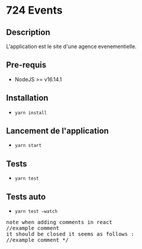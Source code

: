 # 724 Events

## Description
L'application est le site d'une agence evenementielle.
## Pre-requis
- NodeJS  >= v16.14.1

## Installation
- `yarn install` 

## Lancement de l'application
- `yarn start` 

## Tests
- `yarn test`

## Tests auto
- `yarn test —watch`

<pre>note when adding comments in react 
//example comment 
it should be closed it seems as follows :
//example comment */
</pre>
